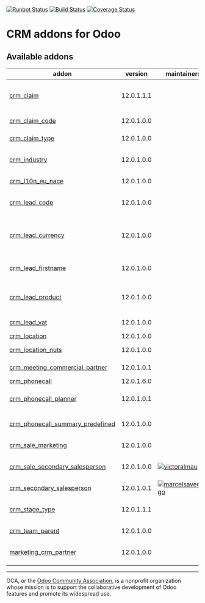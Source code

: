 [![Runbot Status](https://runbot.odoo-community.org/runbot/badge/flat/111/12.0.svg)](https://runbot.odoo-community.org/runbot/repo/github-com-oca-crm-111)
[![Build Status](https://travis-ci.org/OCA/crm.svg?branch=12.0)](https://travis-ci.org/OCA/crm)
[![Coverage Status](https://codecov.io/gh/OCA/crm/branch/12.0/graphs/badge.svg)](https://codecov.io/gh/OCA/crm/branch/12.0)

CRM addons for Odoo
===================

<!-- prettier-ignore-start -->
[//]: # (addons)

Available addons
----------------
addon | version | maintainers | summary
--- | --- | --- | ---
[crm_claim](crm_claim/) | 12.0.1.1.1 |  | Track your customers/vendors claims and grievances.
[crm_claim_code](crm_claim_code/) | 12.0.1.0.0 |  | Sequential Code for Claims
[crm_claim_type](crm_claim_type/) | 12.0.1.0.0 |  | Claim types for CRM
[crm_industry](crm_industry/) | 12.0.1.0.0 |  | Link leads/opportunities to industries
[crm_l10n_eu_nace](crm_l10n_eu_nace/) | 12.0.1.0.0 |  | European NACE categories in CRM
[crm_lead_code](crm_lead_code/) | 12.0.1.0.0 |  | Sequential Code for Leads / Opportunities
[crm_lead_currency](crm_lead_currency/) | 12.0.1.0.0 |  | On leads/opportunities, add the amount in the customer's currency.
[crm_lead_firstname](crm_lead_firstname/) | 12.0.1.0.0 |  | Specify split names for contacts in leads
[crm_lead_product](crm_lead_product/) | 12.0.1.0.0 |  | Adds a lead line in the lead/opportunity model in odoo
[crm_lead_vat](crm_lead_vat/) | 12.0.1.0.0 |  | Add VAT field to leads
[crm_location](crm_location/) | 12.0.1.0.0 |  | CRM location
[crm_location_nuts](crm_location_nuts/) | 12.0.1.0.0 |  | NUTS Regions in CRM
[crm_meeting_commercial_partner](crm_meeting_commercial_partner/) | 12.0.1.0.1 |  | CRM Meeting Commercial Partner
[crm_phonecall](crm_phonecall/) | 12.0.1.6.0 |  | CRM Phone Calls
[crm_phonecall_planner](crm_phonecall_planner/) | 12.0.1.0.1 |  | Schedule phone calls according to some criteria
[crm_phonecall_summary_predefined](crm_phonecall_summary_predefined/) | 12.0.1.0.0 |  | Allows to choose from a defined summary list
[crm_sale_marketing](crm_sale_marketing/) | 12.0.1.0.0 |  | Marketing Details of Sales
[crm_sale_secondary_salesperson](crm_sale_secondary_salesperson/) | 12.0.1.0.0 | [![victoralmau](https://github.com/victoralmau.png?size=30px)](https://github.com/victoralmau) | Crm Sale Secondary Salesperson
[crm_secondary_salesperson](crm_secondary_salesperson/) | 12.0.1.0.1 | [![marcelsavegnago](https://github.com/marcelsavegnago.png?size=30px)](https://github.com/marcelsavegnago) | CRM Secondary Salesperson
[crm_stage_type](crm_stage_type/) | 12.0.1.1.1 |  | Add type in the lead and opportunity stages
[crm_team_parent](crm_team_parent/) | 12.0.1.0.0 |  | Add a parent field on sales teams.
[marketing_crm_partner](marketing_crm_partner/) | 12.0.1.0.0 |  | Copy tracking fields from leads to partners

[//]: # (end addons)
<!-- prettier-ignore-end -->

----

OCA, or the [Odoo Community Association](http://odoo-community.org/), is a nonprofit organization whose
mission is to support the collaborative development of Odoo features and
promote its widespread use.
